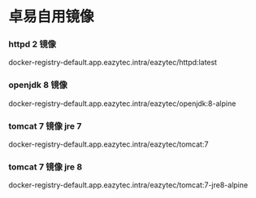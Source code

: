 # 卓易自用镜像

### httpd 2 镜像
docker-registry-default.app.eazytec.intra/eazytec/httpd:latest

### openjdk 8 镜像
docker-registry-default.app.eazytec.intra/eazytec/openjdk:8-alpine

### tomcat 7 镜像 jre 7
docker-registry-default.app.eazytec.intra/eazytec/tomcat:7

### tomcat 7 镜像 jre 8
docker-registry-default.app.eazytec.intra/eazytec/tomcat:7-jre8-alpine
